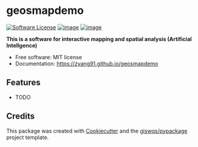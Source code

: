 # geosmapdemo

[![Software License](https://img.shields.io/badge/license-MIT-green.svg)](LICENSE)
[![image](https://img.shields.io/pypi/v/geosmapdemo.svg)](https://pypi.python.org/pypi/geosmapdemo)
[![image](https://img.shields.io/conda/vn/conda-forge/geosmapdemo.svg)](https://anaconda.org/conda-forge/geosmapdemo)


**This is a software for interactive mapping and spatial analysis (Artificial Intellgence)**


-   Free software: MIT license
- Documentation: https://zyang91.github.io/geosmapdemo
    

## Features

-   TODO

## Credits

This package was created with [Cookiecutter](https://github.com/cookiecutter/cookiecutter) and the [giswqs/pypackage](https://github.com/giswqs/pypackage) project template.
